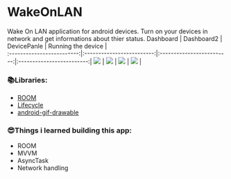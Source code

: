 # WakeOnLAN
Wake On LAN application for android devices. Turn on your devices in network and get informations about thier status.
Dashboard                  |  Dashboard2               |  DevicePanle              |  Running the device       |     
:-------------------------:|:-------------------------:|:-------------------------:|:-------------------------:|
![](assets/1.png)          |         ![](assets/2.png) |         ![](assets/3.png) | ![](assets/4.png)         |




### 📚Libraries:
- [ROOM](https://developer.android.com/jetpack/androidx/releases/room)
- [Lifecycle](https://developer.android.com/jetpack/androidx/releases/lifecycle)
- [android-gif-drawable](https://github.com/koral--/android-gif-drawable)

### 😎Things i learned building this app:
- ROOM
- MVVM
- AsyncTask
- Network handling
